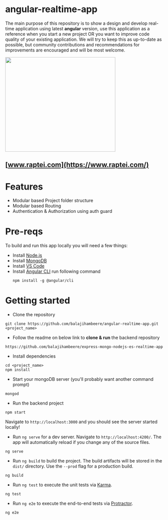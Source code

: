 # angular-realtime-app
The main purpose of this repository is to show a design and develop real-time application using latest **angular** version, use this application as a reference when you start a new project OR you want to improve code quality of your existing application. We will try to keep this as up-to-date as possible, but community contributions and recommendations for improvements are encouraged and will be most welcome.


<img src="https://yt3.ggpht.com/a/AGF-l793nM79HE9zfuL0DKN5Gb-MsCM_v3nDt2S1kQ=s900-c-k-c0xffffffff-no-rj-mo" width="350" height="300">

## [www.raptei.com](https://www.raptei.com/)

# Features
- Modular based Project folder structure
- Modular based Routing
- Authentication & Authorization using auth guard

# Pre-reqs
To build and run this app locally you will need a few things:
- Install [Node.js](https://nodejs.org/en/)
- Install [MongoDB](https://docs.mongodb.com/manual/installation/)
- Install [VS Code](https://code.visualstudio.com/)
- Install [Angular CLI](https://angular.io/guide/setup-local) run following command
  ```
  npm install -g @angular/cli
  ```

# Getting started
- Clone the repository
 
```
git clone https://github.com/balajihambeere/angular-realtime-app.git <project_name>

```
- Follow the readme on below link to **clone & run** the backend repository
 
```
https://github.com/balajihambeere/express-mongo-nodejs-es-realtime-app

```

- Install dependencies

```
cd <project_name>
npm install

```

- Start your mongoDB server (you'll probably want another command prompt)

```
mongod

```
- Run the backend project

```
npm start
```
 Navigate to `http://localhost:3000` and you should see the server started locally!


- Run `ng serve` for a dev server. Navigate to `http://localhost:4200/`. The app will automatically reload if you change any of the source files.

```
ng serve
```

- Run `ng build` to build the project. The build artifacts will be stored in the `dist/` directory. Use the `--prod` flag for a production build.

```
ng build
```

- Run `ng test` to execute the unit tests via [Karma](https://karma-runner.github.io).

```
ng test
```
- Run `ng e2e` to execute the end-to-end tests via [Protractor](http://www.protractortest.org/).

```
ng e2e
```
